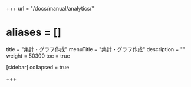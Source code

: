 +++
url = "/docs/manual/analytics/"
# aliases = []
title = "集計・グラフ作成"
menuTitle = "集計・グラフ作成"
description = ""
weight = 50300
toc = true

[sidebar]
collapsed = true

+++
